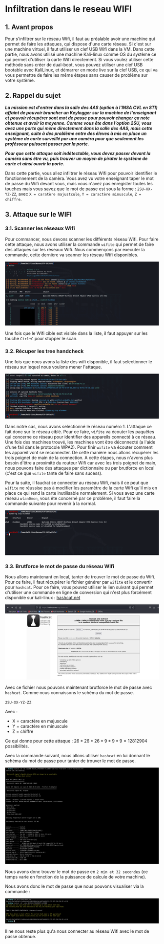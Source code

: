 # Infiltration dans le reseau WIFI

## 1. Avant propos

Pour s'infiltrer sur le réseau Wifi, il faut au préalable avoir une machine qui permet de faire les attaques, qui dispose d'une carte réseau. Si c'est sur une machine virtuel, il faut utiliser un clef USB Wifi dans la VM. Dans cette partie, nous avons utilisé une machine Kali-linux comme OS du système ce qui permet d'utiliser la carte Wifi directement. Si vous voulez utiliser cette méthode sans créer de dual-boot, vous pouvez utiliser une clef USB bootable avec KaliLinux, et démarrer en mode live sur la clef USB, ce qui va vous permettre de faire les même étapes sans causer de problème sur votre système.

## 2. Rappel du sujet

***La mission est d'entrer dans la salle des 4AS (option à l'INSA CVL en STI) affaint de pouvoir brancher un Keylogger sur la machine de l'enseignant et pouvoir récupérer sont mot de passe pour pouvoir changer ça note obtenue et avoir la moyenne. Comme vous ête dans l'option 2SU, vous avez une porte qui mène directement dans la salle des 4AS, mais cette enseignant, suite à des problème entre des éleves à mis en place un système de carte surveillé par une caméra pour que seulement les profésseur puissent passer par la porte.***

***Pour que cette attaque soit indétectable, vous devez passer devant la caméra sans être vu, puis trouver un moyen de pirater le système de carte et ainsi ouvrir la porte.***

Dans cette partie, vous allez infiltrer le réseau Wifi pour pouvoir identifier le fonctionnement de la camèra. Vous avez vu votre enseignant taper le mot de passe du Wifi devant vous, mais vous n'avez pas enregister toutes les touches mais vous savez que le mot de passe est sous la forme : `2SU-XX-YZ-ZZ`, avec `X = caratère majustcule`, `Y = caractère minuscule`, `Z = chiffre`.

## 3. Attaque sur le WIFI

### 3.1. Scanner les réseaux Wifi

Pour commancer, nous devons scanner les différents réseau Wifi. Pour faire cette attaque, nous avons utiliser la commande `wifite` qui permet de faire des attaques sur les réseaux Wifi. Nous commençons par executer la commande, cette dernière va scanner les réseau Wifi disponibles.

![Scan Wifi](./imgs/01_scan_wifi.png "Scan Wifi")

Une fois que le Wifi cible est visible dans la liste, il faut appuyer sur les touche `Ctrl+C` pour stopper le scan.

### 3.2. Récuper les tree handcheck

Une fois que nous avons la liste des wifi disponible, il faut selectionner le réseau sur lequel nous voulons mener l'attaque.

![start hack](./imgs/02_get_tree_handcheck.png "start hack")

Dans notre cas, nous avons selectionné le réseau numéro 1. L'attaque ce fait donc sur le réseau ciblé. Pour ce faire, `wifite` va écouter les paquêtes qui concerne ce réseau pour identifier des appareils connecté à ce réseau. Une fois des machines trouvé, les machines vont être déconnecté (a l'aide d'une fail dans le protocole WPA2). Pour finir `wifite` va écouter comment les appareil vont se reconnecter. De cette manière nous allons récupérer les trois poignet de main de la connection. A cette étapes, nous n'avons plus besoin d'être a proximité du routeur Wifi car avec les trois poignet de main, nous pouvons faire des attaques par dictionnaire ou par brutforce en local (c'est ce que `wifite` tante de faire sans sucess).

Pour la suite, il faudrat se connecter au réseau Wifi, mais il ce peut que `wifite` ne réussise pas à modifier les paramètre de la carte Wifi qu'il mis en place ce qui rend la carte inutilisable normalement. Si vous avez une carte réseau `wlan0mon`, vous ête concerné par ce problème, il faut faire la commande suivante pour revenir à la normal.

![stop wlan0mon](./imgs/03_stop_wlan0mon.png "stop wlan0mon")

### 3.3. Brutforce le mot de passe du réseau Wifi

Nous allons maintenant en local, tanter de trouver le mot de passe du Wifi. Pour ce faire, il faut récupérer le fichier générer par `wifite` et le convertir pour `hashcat`. Pour ce faire, vous pouvez utiliser le lien suivant qui permet d'utiliser une commande en ligne de conversion qui n'est plus forcément disponible sur kali-linux : [hashcat.net](https://hashcat.net/cap2hashcat/)

![convert](./imgs/04_convert_to_hashcat.png "convert")

Avec ce fichier nous pouvons maintenant brutforce le mot de passe avec `hashcat`. Comme nous connaissons le schéma du mot de passe.

`2SU-XX-YZ-ZZ`

Avec :
 - X = caractère en majuscule
 - Y = caractère en minuscule
 - Z = chiffre

Ce qui donne pour cette attaque : $26 * 26 * 26 * 9 * 9 * 9 = 12812904$ possibilités.

Avec la commande suivant, nous allons utiliser `hashcat` en lui donnant le schéma du mot de passe pour tanter de trouver le mot de passe.

![hacked](./imgs/05_hashcat_start.png "hacked")

Nous avons donc trouver le mot de passe en `2 min et 32 secondes` (ce temps varie en fonction de la puissance de calcule de votre machine).

Nous avons donc le mot de passe que nous pouvons visualiser via la commande :

![passwd](./imgs/06_password_found.png "passwd")

Il ne nous reste plus qu'a nous connecter au réseau Wifi avec le mot de passe obtenue.
